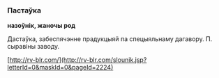 ### Пастаўка
**назоўнік, жаночы род**

Дастаўка, забеспячэнне прадукцыяй па спецыяльнаму дагавору. П. сыравіны заводу.

<a rel="author">[http://rv-blr.com/](http://rv-blr.com/slounik.jsp?letterId=0&maskId=0&pageId=2224)</a>
